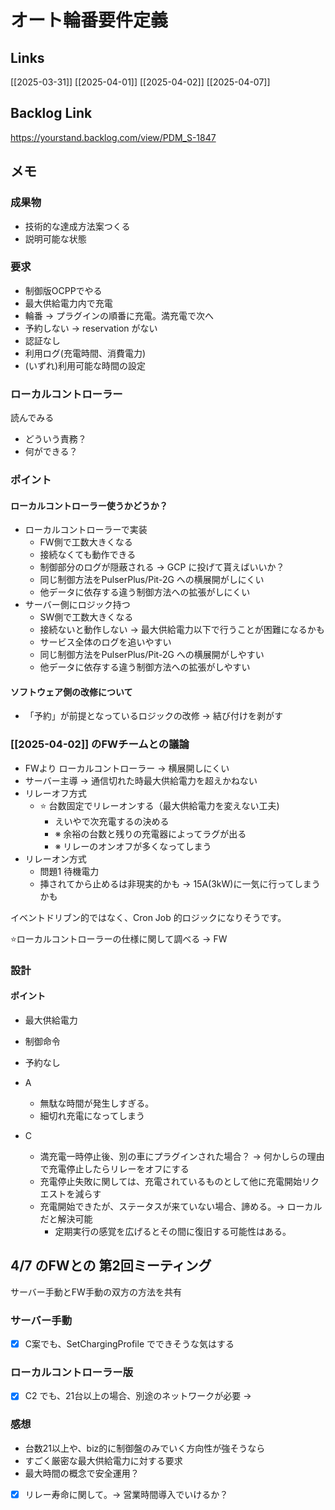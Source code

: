# オート輪番要件定義

## Links

[[2025-03-31]] [[2025-04-01]] [[2025-04-02]] [[2025-04-07]]

## Backlog Link

https://yourstand.backlog.com/view/PDM_S-1847

## メモ

### 成果物

- 技術的な達成方法案つくる
- 説明可能な状態

### 要求

- 制御版OCPPでやる
- 最大供給電力内で充電
- 輪番 -> プラグインの順番に充電。満充電で次へ
- 予約しない -> reservation がない
- 認証なし
- 利用ログ(充電時間、消費電力)
- (いずれ)利用可能な時間の設定

### ローカルコントローラー

読んでみる
- どういう責務？
- 何ができる？

### ポイント

#### ローカルコントローラー使うかどうか？

- ローカルコントローラーで実装
	- FW側で工数大きくなる
	- 接続なくても動作できる
	- 制御部分のログが隠蔽される -> GCP に投げて貰えばいいか？
	- 同じ制御方法をPulserPlus/Pit-2G への横展開がしにくい
	- 他データに依存する違う制御方法への拡張がしにくい
- サーバー側にロジック持つ
	- SW側で工数大きくなる
	- 接続ないと動作しない -> 最大供給電力以下で行うことが困難になるかも
	- サービス全体のログを追いやすい
	- 同じ制御方法をPulserPlus/Pit-2G への横展開がしやすい
	- 他データに依存する違う制御方法への拡張がしやすい

#### ソフトウェア側の改修について

- 「予約」が前提となっているロジックの改修 -> 結び付けを剥がす

### [[2025-04-02]] のFWチームとの議論

- FWより ローカルコントローラー -> 横展開しにくい
- サーバー主導 -> 通信切れた時最大供給電力を超えかねない
- リレーオフ方式
	- ⭐️ 台数固定でリレーオンする（最大供給電力を変えない工夫)
		- えいやで次充電するの決める
		- ※ 余裕の台数と残りの充電器によってラグが出る
		- ※ リレーのオンオフが多くなってしまう
- リレーオン方式
	- 問題1 待機電力 
	- 挿されてから止めるは非現実的かも -> 15A(3kW)に一気に行ってしまうかも

イベントドリブン的ではなく、Cron Job 的ロジックになりそうです。

⭐️ローカルコントローラーの仕様に関して調べる -> FW

### 設計

#### ポイント
- 最大供給電力
- 制御命令
- 予約なし

- A
  - 無駄な時間が発生しすぎる。
  - 細切れ充電になってしまう
- C
  - 満充電一時停止後、別の車にプラグインされた場合？ -> 何かしらの理由で充電停止したらリレーをオフにする
  - 充電停止失敗に関しては、充電されているものとして他に充電開始リクエストを減らす
  - 充電開始できたが、ステータスが来ていない場合、諦める。-> ローカルだと解決可能
    - 定期実行の感覚を広げるとその間に復旧する可能性はある。

## 4/7 のFWとの 第2回ミーティング

サーバー手動とFW手動の双方の方法を共有

### サーバー手動

- [x] C案でも、SetChargingProfile でできそうな気はする

### ローカルコントローラー版

- [x] C2 でも、21台以上の場合、別途のネットワークが必要 -> 

### 感想

- 台数21以上や、biz的に制御盤のみでいく方向性が強そうなら
- すごく厳密な最大供給電力に対する要求
- 最大時間の概念で安全運用？

- [x] リレー寿命に関して。-> 営業時間導入でいけるか？
